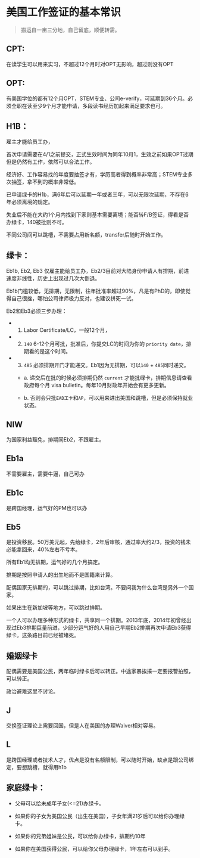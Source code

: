 # 美国工作签证的基本常识

> 搬运自一亩三分地，自己留底，顺便转需。

## CPT: 

在读学生可以用来实习，不超过12个月时对OPT无影响，超过则没有OPT

## OPT: 

有美国学位的都有12个月OPT，STEM专业、公司e-verify，可延期到36个月。必须全职在读至少9个月才能申请，多段读书经历加起来满足要求也可。

## H1B： 

雇主才能给员工办，

首次申请需要在4/1之前提交，正式生效时间为同年10月1，生效之前如果OPT过期但是仍然有工作，依然可以合法工作。

经济好、工作容易找的年度要抽签才有，学历高者得到概率非常高；STEM专业多次抽签，拿不到的概率非常低。

已申请绿卡的H1b，满6年后可以延期一年或者三年，可以无限次延期，不存在6年必须离境的规定。

失业后不能在大约1个月内找到下家则基本需要离境；能否转F/B签证，得看是否办绿卡，140被批则不可。

不同公司间可以跳槽，不需要占用新名额，transfer后随时开始工作。

## 绿卡： 

Eb1b, Eb2, Eb3 仅雇主能给员工办，Eb2/3目前对大陆身份申请人有排期，前进速度非线性，历史上出现过几次大倒退。

Eb1b门槛较低，无排期，无限制，往年批准率超过90%，凡是有PhD的，即使觉得自己很挫，哪怕公司律师极力反对，也建议拼死一试。

Eb2和Eb3必须三步办理：

- 1. Labor Certificate/LC，一般12个月，

- 2. `140` 6-12个月可批，批准后，你提交LC的时间为你的 `priority date`，排期看的是这个时间。

- 3. `485` 必须排期开门才能递交。Eb1因为无排期，可以`140` + `485`同时递交。

  - a. 递交后在批的时候必须排期仍然 `current` 才能批绿卡，排期信息请查看政府每个月 visa bulletin。每年10月财政年开始会有更多更新。

  - b. 否则会只批`EAD工卡`和`AP`，可以用来进出美国和跳槽，但是必须保持就业状态。

## NIW

为国家利益豁免，排期同Eb2，不跟雇主。

## Eb1a

不需要雇主，需要牛逼，自己可办

## Eb1c

是跨国经理，运气好的PM也可以办

## Eb5

是投资移民。50万美元起，先给绿卡，2年后审核，通过率大约2/3，投资的钱未必能拿回来，40%左右不亏本。

所有Eb1均无排期，运气好的几个月搞定。 

排期是按照申请人的出生地而不是国籍来计算。

配偶国家无排期的，可以跳过排期，比如台湾。不要问我为什么台湾是另外一个国家。

如果出生在新加坡等地方，可以跳过排期。

一个人可以办理多种形式的绿卡，共享同一个排期。2013年底，2014年初曾经出现过Eb3排期巨量前进，少部分运气好的人用自己早期Eb2排期再次申请Eb3获得绿卡。这条路目前已经被堵死。

## 婚姻绿卡

配偶需要是美国公民，两年临时绿卡后可以转正。中途家暴挨揍一定要报警拍照，可以转正。

政治避难这里不讨论。

## J 

交换签证理论上需要回国，但是人在美国的办理Waiver相对容易。

## L 

是跨国经理或者技术人才，优点是没有名额限制，可以随时开始，缺点是跟公司绑定，要想跳槽，就得用h1b

## 家庭绿卡：

- 父母可以给未成年子女(<=21)办绿卡。

- 如果你的子女为美国公民（出生在美国），子女年满21岁后可以给你办理绿卡。

- 如果你的兄弟姐妹是公民，可以给你办绿卡，排期约10年

- 如果你在美国获得公民，可以给你父母办理绿卡，1年左右可以到手。
